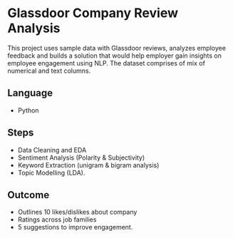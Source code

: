# Glassdoor Company Review Analysis
This project uses sample data with Glassdoor reviews, analyzes employee feedback and builds a solution that would help employer gain insights on employee engagement using NLP. 
The dataset comprises of mix of numerical and text columns.

## Language
- Python

## Steps 
- Data Cleaning and EDA
- Sentiment Analysis (Polarity & Subjectivity)
- Keyword Extraction (unigram & bigram analysis)
- Topic Modelling (LDA). 

## Outcome 
- Outlines 10 likes/dislikes about company
- Ratings across job families
- 5 suggestions to improve engagement.
